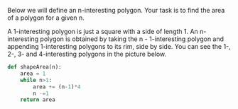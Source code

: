 Below we will define an n-interesting polygon. Your task is to find the area of a polygon for a given n.

A 1-interesting polygon is just a square with a side of length 1. An n-interesting polygon is obtained by taking the n - 1-interesting polygon and appending 1-interesting polygons to its rim, side by side. You can see the 1-, 2-, 3- and 4-interesting polygons in the picture below.

``` Python
def shapeArea(n):
    area = 1
    while n>1:
        area += (n-1)*4
        n -=1
    return area
```